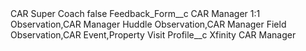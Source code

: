 <?xml version="1.0" encoding="UTF-8"?>
<CustomMetadata xmlns="http://soap.sforce.com/2006/04/metadata" xmlns:xsi="http://www.w3.org/2001/XMLSchema-instance" xmlns:xsd="http://www.w3.org/2001/XMLSchema">
    <label>CAR Super Coach</label>
    <protected>false</protected>
    <values>
        <field>Feedback_Form__c</field>
        <value xsi:type="xsd:string">CAR Manager 1:1 Observation,CAR Manager Huddle Observation,CAR Manager Field Observation,CAR Event,Property Visit</value>
    </values>
    <values>
        <field>Profile__c</field>
        <value xsi:type="xsd:string">Xfinity CAR Manager</value>
    </values>
</CustomMetadata>
